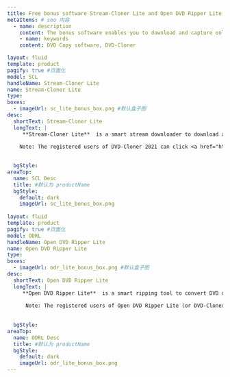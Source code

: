 ```yaml
---
title: Free bonus software Stream-Cloner Lite and Open DVD Ripper Lite
metaItems: # seo 内容
  - name: description
    content: The bonus software enables you to download and capture online movies from the Internet and convert DVD movies to AVI, MPEG and SVCD formats.
    - name: keywords
    content: DVD Copy software, DVD-Cloner    

layout: fluid
template: product
pagify: true #页面化
model: SCL
handleName: Stream-Cloner Lite
name: Stream-Cloner Lite
type: 
boxes:
  - imageUrl: sc_lite_bonus_box.png #默认盒子图
desc:
  shortText: Stream-Cloner Lite
  longText: |
     **Stream-Cloner Lite**  is a smart stream downloader to download and capture streaming video/audio from the Internet. With Stream-Cloner Lite, you can save and play back the downloaded and captured streaming video/audio directly on your PC. It enables you to download and play back multiple tasks at one time and adjust the parameters of the downloaded or captured movies. Now let's take this valuable opportunity to get Stream-Cloner Lite worth $39.99 for free!

    Note: The registered users of DVD-Cloner 2021 can click <a href="http://www.stream-cloner.com/upgrade.html" target="_blank">here</a> to upgrade Stream-Cloner Lite to Stream-Cloner with only $14.99, to download online videos from all video and video-sharing websites as well as enjoy the video conversion function!
    
    
  bgStyle: 
areaTop:
  name: SCL Desc
  title: #默认为 productName
  bgStyle: 
    default: dark
    imageUrl: sc_lite_bonus_box.png  
    
layout: fluid
template: product
pagify: true #页面化
model: ODRL
handleName: Open DVD Ripper Lite
name: Open DVD Ripper Lite
type: 
boxes:
  - imageUrl: odr_lite_bonus_box.png #默认盒子图
desc:
  shortText: Open DVD Ripper Lite
  longText: |
     **Open DVD Ripper Lite**  is a smart ripping tool to convert DVD discs, DVD folders and ISO files to AVI, MPEG and SVCD formats. This one-click solution supports the conversion of the latest DVD movies. Besides, Open DVD Ripper Lite supports source movie preview and batch conversion. The wizard interfaces make the converting process easy and fun. The GPU acceleration function of Open DVD Ripper Lite largely increases the DVD conversion speed. Users can play back the converted movie quickly after the conversion with the shortcut icon. Now let's get the $29.99 worth of Open DVD Ripper Lite for free!
    
      Note: The registered users of Open DVD Ripper Lite (or DVD-Cloner 2020) can click <a href="http://www.open-dvd-ripper.com/upgrade.html" target="_blank">here</a> to upgrade to Open DVD ripper with only $14.99, to convert your DVD movies to much more video and audio formats.
  
    
  bgStyle: 
areaTop:
  name: ODRL Desc
  title: #默认为 productName
  bgStyle: 
    default: dark
    imageUrl: odr_lite_bonus_box.png   
---
```


